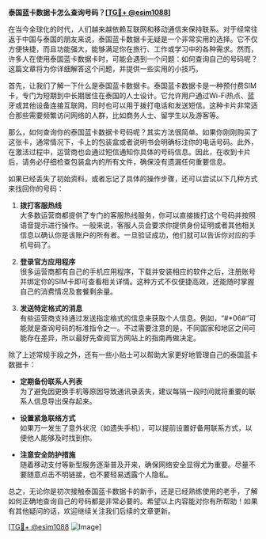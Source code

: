 **泰国蓝卡数据卡怎么查询号码？[[TG💪+ @esim1088](https://t.me/s/esim1088)]**

在当今全球化的时代，人们越来越依赖互联网和移动通信来保持联系。对于经常往返于中国与泰国的朋友来说，泰国蓝卡数据卡无疑是一个非常实用的选择。它不仅方便快捷，而且功能强大，能够满足你在旅行、工作或学习中的各种需求。然而，许多人在使用泰国蓝卡数据卡时，可能会遇到一个问题：如何查询自己的号码呢？这篇文章将为你详细解答这个问题，并提供一些实用的小技巧。

首先，让我们了解一下什么是泰国蓝卡数据卡。泰国蓝卡数据卡是一种预付费SIM卡，专门为短期到中长期居住在泰国的人士设计。它允许用户通过Wi-Fi热点、蓝牙或其他设备连接互联网，同时也可以用于拨打电话和发送短信。这种卡片非常适合那些需要频繁访问网络的人群，比如商务人士、留学生以及游客等。

那么，如何查询你的泰国蓝卡数据卡号码呢？其实方法很简单。如果你刚刚购买了这张卡，通常情况下，卡上的包装盒或者说明书会明确标注你的电话号码。此外，在激活过程中，运营商也会通过短信通知你具体的号码信息。因此，在收到卡片后，请务必仔细检查包装盒内的所有文件，确保没有遗漏任何重要信息。

如果已经丢失了初始资料，或者忘记了具体的操作步骤，还可以尝试以下几种方式来找回你的号码：

1. **拨打客服热线**  
   大多数运营商都提供了专门的客服热线服务，你可以直接拨打这个号码并按照语音提示进行操作。一般来说，客服人员会要求你提供身份证明或者其他相关信息以确认你是该账户的所有者。一旦验证成功，他们就可以告诉你对应的手机号码了。

2. **登录官方应用程序**  
   很多运营商都有自己的手机应用程序，下载并安装相应的软件之后，注册账号并绑定你的SIM卡即可查看相关详情。这种方式不仅便捷高效，还能随时掌握自己的消费情况及套餐剩余量。

3. **发送特定格式的消息**  
   有些运营商支持通过发送指定格式的信息来获取个人信息。例如，“#*06#”可能就是查询号码的标准指令之一。不过需要注意的是，不同国家和地区之间可能存在差异，所以最好先查阅官方网站上的指南再做决定。

除了上述常规手段之外，还有一些小贴士可以帮助大家更好地管理自己的泰国蓝卡数据卡：

- **定期备份联系人列表**  
  为了避免因更换手机等原因导致通讯录丢失，建议每隔一段时间就将重要的联系人信息导出保存起来。
  
- **设置紧急联络方式**  
  如果万一发生了意外状况（如遗失手机），可以提前设置好备用联系方式，以便他人能够及时找到你。

- **注意安全防护措施**  
  随着移动支付等新型服务逐渐普及开来，确保网络安全显得尤为重要。尽量不要随意点击不明链接，也不要轻易透露个人隐私。

总之，无论你是初次接触泰国蓝卡数据卡的新手，还是已经熟练使用的老手，了解如何正确地查询自己的号码都是非常必要的。希望以上内容能对你有所帮助！如果有其他疑问的话，欢迎继续关注我们后续的文章更新。

[[TG💪+ @esim1088](https://t.me/s/esim1088) ![Image](https://i.postimg.cc/4NQfJmqS/Snipaste-2025-05-13-00-14-12.png)]